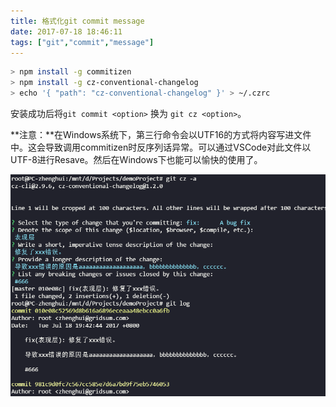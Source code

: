 ```yaml
---
title: 格式化git commit message
date: 2017-07-18 18:46:11
tags: ["git","commit","message"]
---
```


``` bash
> npm install -g commitizen
> npm install -g cz-conventional-changelog
> echo '{ "path": "cz-conventional-changelog" }' > ~/.czrc

```
安装成功后将`git commit <option>` 换为 `git cz <option>`。

**注意：**在Windows系统下，第三行命令会以UTF16的方式将内容写进文件中。这会导致调用commitizen时反序列话异常。可以通过VSCode对此文件以UTF-8进行Resave。然后在Windows下也能可以愉快的使用了。

![git cz -a](format-git-commit-message/git_cz.png)
